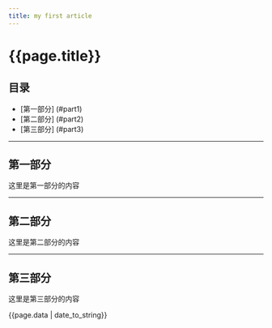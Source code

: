 ```yaml
---
title: my first article
---
```


# {{page.title}}

## 目录

+ [第一部分] (#part1)
+ [第二部分] (#part2)
+ [第三部分] (#part3)

-------------------------------

## 第一部分

这里是第一部分的内容

--------------------------------

## 第二部分

这里是第二部分的内容

--------------------------------

## 第三部分

这里是第三部分的内容

{{page.data | date_to_string}}
